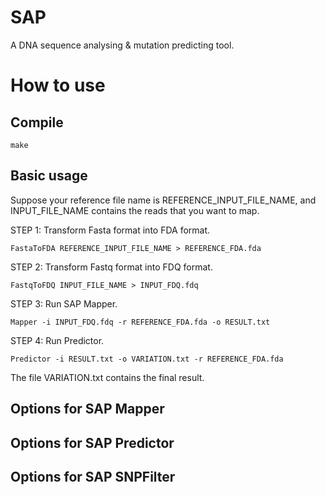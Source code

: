 SAP 
=====

A DNA sequence analysing & mutation predicting tool.


How to use
=====

Compile
-----

    make

Basic usage
-----

Suppose your reference file name is REFERENCE_INPUT_FILE_NAME, 
and INPUT_FILE_NAME contains the reads that you want to map.

STEP 1: Transform Fasta format into FDA format.

    FastaToFDA REFERENCE_INPUT_FILE_NAME > REFERENCE_FDA.fda

STEP 2: Transform Fastq format into FDQ format.

    FastqToFDQ INPUT_FILE_NAME > INPUT_FDQ.fdq

STEP 3: Run SAP Mapper.

    Mapper -i INPUT_FDQ.fdq -r REFERENCE_FDA.fda -o RESULT.txt

STEP 4: Run Predictor.
    
    Predictor -i RESULT.txt -o VARIATION.txt -r REFERENCE_FDA.fda
    
The file VARIATION.txt contains the final result.

Options for SAP Mapper
-----

Options for SAP Predictor
-----

Options for SAP SNPFilter
-----
